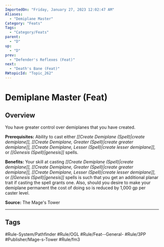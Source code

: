 ```yaml
---
ImportedOn: "Friday, January 27, 2023 12:02:47 AM"
Aliases:
  - "Demiplane Master"
Category: "Feats"
Tags:
  - "Category/Feats"
parent:
  - "D"
up:
  - "D"
prev:
  - "Defender's Reflexes (Feat)"
next:
  - "Death's Bane (Feat)"
RWtopicId: "Topic_262"
---
```

# Demiplane Master (Feat)
## Overview
You have greater control over demiplanes that you have created.

**Prerequisites:** Ability to cast either *[[Create Demiplane (Spell)|create demiplane]], [[Create Demiplane, Greater (Spell)|create greater demiplane]], [[Create Demiplane, Lesser (Spell)|create lesser demiplane]],* or *[[Genesis (Spell)|genesis]]* spells.

**Benefits:** Your skill at casting *[[Create Demiplane (Spell)|create demiplane]], [[Create Demiplane, Greater (Spell)|create greater demiplane]], [[Create Demiplane, Lesser (Spell)|create lesser demiplane]],* or *[[Genesis (Spell)|genesis]]* spells is such that you get an additional planar trait if casting the spell grants one. Also, should you desire to make your demiplane permanent the cost of doing so is reduced by 1,000 gp per caster level.

**Source:** The Mage's Tower


---
## Tags
#Rule-System/Pathfinder #Rule/OGL #Rule/Feat--General- #Rule/3PP #Publisher/Mage-s-Tower #Rule/fm3


